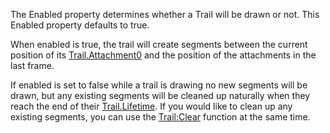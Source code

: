 The Enabled property determines whether a Trail will be drawn or not. This
Enabled property defaults to true.

When enabled is true, the trail will create segments between the current
position of its [Trail.Attachment0](https://create.roblox.com/docs/reference/engine/classes/Trail#Attachment0) and the position of the attachments in
the last frame.

If enabled is set to false while a trail is drawing no new segments will
be drawn, but any existing segments will be cleaned up naturally when they
reach the end of their [Trail.Lifetime](https://create.roblox.com/docs/reference/engine/classes/Trail#Lifetime). If you would like to clean up any
existing segments, you can use the [Trail:Clear](https://create.roblox.com/docs/reference/engine/classes/Trail#Clear) function at the same
time.